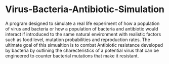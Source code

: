 # Virus-Bacteria-Antibiotic-Simulation
A program designed to simulate a real life experiment of how a population of virus and bacteria or how a population of bacteria and antibiotic would interact if introduced to the same natural environment with realistic factors such as food level, mutation probabilities and reproduction rates. The ultimate goal of this simualtion is to combat Antibiotic resistance developed by bacteria by outlining the charecteristics of a potential virus that can be engineered to counter bacterial mutations that make it resistant.
